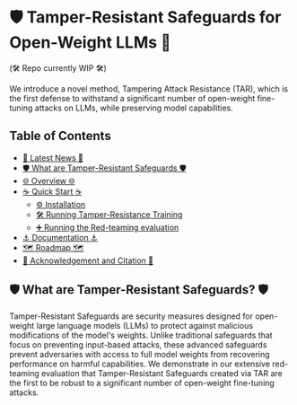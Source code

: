 # 🛡️ Tamper-Resistant Safeguards for Open-Weight LLMs 🤖

(🛠️ Repo currently WIP 🛠️)

We introduce a novel method, Tampering Attack Resistance (TAR), which is the first defense to withstand a significant number of open-weight fine-tuning attacks on LLMs, while preserving model capabilities.


## Table of Contents

- [📰 Latest News 📰](#-latest-news-)
- [🛡️ What are Tamper-Resistant Safeguards 🛡️](#%EF%B8%8F-what-are-tamper-resistant-safeguards-%EF%B8%8F)
- [🌐 Overview 🌐](#-overview-)
- [☕ Quick Start ☕](#-quick-start-)
  - [⚙️ Installation](#%EF%B8%8F-installation)
  - [🛠️ Running Tamper-Resistance Training](#%EF%B8%8F-running-the-evaluation-pipeline)
  - [➕ Running the Red-teaming evaluation](#➕-running-the-red-teaming-evaluation)
- [⚓ Documentation ⚓](#-documentation-)
- [🗺️ Roadmap 🗺️](#-roadmap-)
- [🙏 Acknowledgement and Citation 🙏](#-acknowledgements-and-citation-)

## 🛡️ What are Tamper-Resistant Safeguards? 🛡️

Tamper-Resistant Safeguards are security measures designed for open-weight large language models (LLMs) to protect against malicious modifications of the model's weights. Unlike traditional safeguards that focus on preventing input-based attacks, these advanced safeguards prevent adversaries with access to full model weights from recovering performance on harmful capabilities. We demonstrate in our extensive red-teaming evaluation that Tamper-Resistant Safeguards created via TAR are the first to be robust to a significant number of open-weight fine-tuning attacks.

